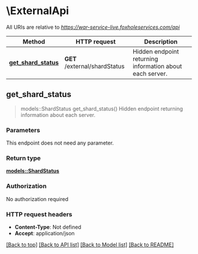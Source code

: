 # \ExternalApi

All URIs are relative to *https://war-service-live.foxholeservices.com/api*

Method | HTTP request | Description
------------- | ------------- | -------------
[**get_shard_status**](ExternalApi.md#get_shard_status) | **GET** /external/shardStatus | Hidden endpoint returning information about each server.



## get_shard_status

> models::ShardStatus get_shard_status()
Hidden endpoint returning information about each server.

### Parameters

This endpoint does not need any parameter.

### Return type

[**models::ShardStatus**](ShardStatus.md)

### Authorization

No authorization required

### HTTP request headers

- **Content-Type**: Not defined
- **Accept**: application/json

[[Back to top]](#) [[Back to API list]](../README.md#documentation-for-api-endpoints) [[Back to Model list]](../README.md#documentation-for-models) [[Back to README]](../README.md)

